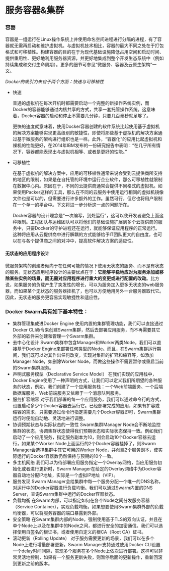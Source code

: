 # 服务容器&集群

### 容器
容器是一组运行在Linux操作系统上并使用命名空间进程进行分隔的进程，有了容器就无需再启动和维护虚拟机。与虚拟机技术相比，容器的最大不同之处在于打包格式和可移植性。构建容器的目的在于为现代基础设施降低占用空间和启动时间、提供重用性、更好地利用服务器资源，并更好地集成到整个开发生态系统中（例如持续集成和交付生命周期）。更多的细节可参见“微服务、容器及云原生架构”一文。

*Docker的吸引力来自于两个方面：快速与可移植性*

- 快速

  普通的虚拟机在每次开机时都需要启动一个完整的新操作系统实例，而Docker的容器能够通过内核共享的方式，共享一套托管操作系统。这意味着，Docker容器的启动和停止不需要几分钟，只要几百毫秒就足够了。
  
  更快的速度就意味着，使用Docker容器创建的软件系统比起使用基于虚拟机的解决方案能够实现更高级别的敏捷性，即使将那些基于虚拟机的解决方案通过基于微服务的架构进行组织也是一样。此外，“容器化”的应用比起虚拟机和裸机的性能更好，在2014年IBM发布的一份研究报告中表明：“在几乎所有情况下，容器都能表现出与虚拟机相等、或者是更好的性能。”

- 可移植性

  在基于虚拟机的解决方案中，应用的可移植性通常来说会受到云提供商所支持的地区的限制，如果是在自托管的环境中运行企业软件，那么可移植性就限制在数据中心内。原因在于，不同的云提供商通常会提供不同格式的虚拟机。如果使用Packer这样的工具，那么在不同的云服务中使用运行相同的虚拟机镜像文件也是可以的，但需要进行许多额外的工作。虽然可行，但它也将用户限制在一个单一的平台中。下文将进一步分析这一点的问题所在。
  
  Docker容器的设计理念是“一次编写，到处运行”，这可以使开发者避免上面这种限制。工程团队与运维团队可以将他们的基础设施扩展到多个云提供商的服务中，只要Docker的守护进程还在运行，就能够保证应用程序的正常运行。这种将应用从云提供商中进行解耦的方式能够给予IT团队更大的自由度，也可以在与各个提供商之间的对冲中，提高软件解决方案的适应性。

#### 无状态的应用程序设计
微服务架构的创建者倾向于在任何可能的情况下使用无状态的服务、而不是有状态的服务。无状态应用程序设计的主要优点在于：**它能够平稳地应对为服务添加或移除某些实例的场景，而无需对应用程序进行重大的变更或进行配置的改动**。比方说，如果服务的负载产生了突发性的增长，可以为服务加入更多无状态的web服务器，而如果某个无状态的服务器挂机了，也可以方便地用另外一台服务器取代它。因此，无状态的服务更容易实现敏捷性和适应性。

### Docker Swarm具有如下基本特性：
- 集群管理集成进Docker Engine
使用内置的集群管理功能，我们可以直接通过Docker CLI命令来创建Swarm集群，然后去部署应用服务，而不再需要其它外部的软件来创建和管理一个Swarm集群。
- 去中心化设计
Swarm集群中包含Manager和Worker两类Node，我们可以直接基于Docker Engine来部署任何类型的Node。而且，在Swarm集群运行期间，我们既可以对其作出任何改变，实现对集群的扩容和缩容等，如添加Manager Node，如删除Worker Node，而做这些操作不需要暂停或重启当前的Swarm集群服务。
- 声明式服务模型（Declarative Service Model）
在我们实现的应用栈中，Docker Engine使用了一种声明的方式，让我们可以定义我们所期望的各种服务的状态，例如，我们创建了一个应用服务栈：一个Web前端服务、一个后端数据库服务、Web前端服务又依赖于一个消息队列服务。
- 服务扩容缩容
对于我们部署的每一个应用服务，我们可以通过命令行的方式，设置启动多少个Docker容器去运行它。已经部署完成的应用，如果有扩容或缩容的需求，只需要通过命令行指定需要几个Docker容器即可，Swarm集群运行时便能自动地、灵活地进行调整。
- 协调预期状态与实际状态的一致性
Swarm集群Manager Node会不断地监控集群的状态，协调集群状态使得我们预期状态和实际状态保持一致。例如我们启动了一个应用服务，指定服务副本为10，则会启动10个Docker容器去运行，如果某个Worker Node上面运行的2个Docker容器挂掉了，则Swarm Manager会选择集群中其它可用的Worker Node，并创建2个服务副本，使实际运行的Docker容器数仍然保持与预期的10个一致。
- 多主机网络
我们可以为待部署应用服务指定一个Overlay网络，当应用服务初始化或者进行更新时，Swarm Manager在给定的Overlay网络中为Docker容器自动地分配IP地址，实际是一个虚拟IP地址（VIP）。
- 服务发现
Swarm Manager会给集群中每一个服务分配一个唯一的DNS名称，对运行中的Docker容器进行负载均衡。我们可以通过Swarm内置的DNS Server，查询Swarm集群中运行的Docker容器状态。
- 负载均衡
在Swarm内部，可以指定如何在各个Node之间分发服务容器（Service Container），实现负载均衡。如果想要使用Swarm集群外部的负载均衡器，可以将服务容器的端口暴露到外部。
- 安全策略
在Swarm集群内部的Node，强制使用基于TLS的双向认证，并且在单个Node上以及在集群中的Node之间，都进行安全的加密通信。我们可以选择使用自签名的根证书，或者使用自定义的根CA（Root CA）证书。
- 滚动更新（Rolling Update）
对于服务需要更新的场景，我们可以在多个Node上进行增量部署更新，Swarm Manager支持通过使用Docker CLI设置一个delay时间间隔，实现多个服务在多个Node上依次进行部署。这样可以非常灵活地控制，如果有一个服务更新失败，则暂停后面的更新操作，重新回滚到更新之前的版本。






  
  




